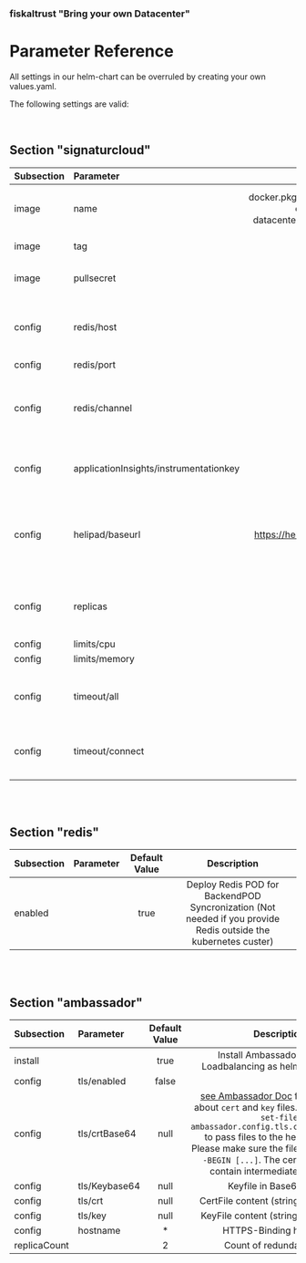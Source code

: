 ### fiskaltrust "Bring your own Datacenter"
# Parameter Reference

All settings in our helm-chart can be overruled by creating your own values.yaml.

The following settings are valid:

<br>

## Section "signaturcloud"

| Subsection | Parameter | Default Value | Description |
| :----- | :----- | :------: | :-----------: |
| image | name | docker.pkg.github.com/fiskaltrust/product-de-bring-your-own-datacenter/signaturecloud-mysql-fiskaly | URI of container image which is used as BackendPOD. This URI is preset to fiskaltrust github packges registry|
| image | tag | latest | Version of BackendPOD to use (latest is recommended) |
| image | pullsecret | false | ByoDC is public available so the container registry can be usend without authentication |
| config | redis/host | redis | Hostname for Redis instance (Must be DNS resolvable. By default the redis instance runs as POD on the same cluster so  cluster-resolution should work) |
| config | redis/port | 6379 | Port to access Redis instance |
| config | redis/channel | signaturecloud | Redis Pub/Sub channel which should be used. Take care to take 2 different channels if Producion and Sandbox environments are running on the same cluster! |
| config | applicationInsights/instrumentationkey | null | Override Microsoft Application Insights Tenant. By default fiskaltrust Application Insights is used |
| config | helipad/baseurl | https://helipad-sandbox.fiskaltrust.cloud | URL for fiskaltrust.helipad to get Cashboxconfiguration and upload Data. (Sandbox: https://helipad-sandbox.fiskaltrust.cloud, Production: https://helipad.fiskaltrust.cloud) |
| config | replicas | 10 | Number of BackendPODs which are deployed. See the "limits" section for calculation of needed noderesources and PODCount |
| config | limits/cpu | 100m | See Kubernetes doc [here](https://kubernetes.io/docs/concepts/configuration/manage-resources-containers/#resource-units-in-kubernetes)  
| config | limits/memory | 100Mi |  |
| config | timeout/all | 0 | Ambassador timeout for the complete TCP transaction in ms (0...no timeout. See [Ambassador doc](https://www.getambassador.io/docs/latest/topics/using/timeouts/#request-timeout-timeout_ms) value "timeout_ms"|
| config | timeout/connect | 15_000 | Ambassador timeout for the TCP connection esteblishment in ms. See [Ambassador doc](https://www.getambassador.io/docs/latest/topics/using/timeouts/#connect-timeout-connect_timeout_ms) value "connect_timeout_ms" |
|  |  |  |  |

<br><br>

## Section "redis"

| Subsection | Parameter | Default Value | Description |
| :----- | :----- | :------: | :-----------: |
| enabled |  | true | Deploy Redis POD for BackendPOD Syncronization (Not needed if you provide Redis outside the kubernetes custer) |

<br><br>

## Section "ambassador"

| Subsection | Parameter | Default Value | Description |
| :----- | :----- | :------: | :-----------: |
| install |  | true | Install Ambassador PODs for Loadbalancing as helm dependency|
| config | tls/enabled | false |  |
| config | tls/crtBase64 | null | [see Ambassador Doc](https://www.getambassador.io/docs/latest/howtos/tls-termination/#create-a-self-signed-certificate) for information about `cert` and `key` files. You can use `--set-file ambassador.config.tls.crt="./cert.pem"` to pass files to the helm command. Please make sure the files start with `-----BEGIN [...]`. The cert file may also contain intermediate certificates |
| config | tls/Keybase64 | null | Keyfile in Base64 String |
| config | tls/crt | null | CertFile content (string) not encoded |
| config | tls/key | null | KeyFile content (string) not encoded |
| config | hostname | * | HTTPS-Binding hostname |
| replicaCount |  | 2 | Count of redundant PODs |

